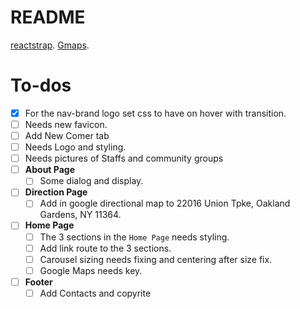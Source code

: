 # README
[reactstrap](https://reactstrap.github.io/).
[Gmaps](https://tomchentw.github.io/react-google-maps/).


# To-dos
- [x] For the nav-brand logo set css to have on hover with transition.
- [ ] Needs new favicon.
- [ ] Add New Comer tab
- [ ] Needs Logo and styling.
- [ ] Needs pictures of Staffs and community groups
- [ ] __About Page__
  - [ ] Some dialog and display.
- [ ] __Direction Page__
  - [ ] Add in google directional map to 22016 Union Tpke, Oakland Gardens, NY 11364.
- [ ] __Home Page__
  - [ ] The 3 sections in the `Home Page` needs styling.
  - [ ] Add link route to the 3 sections.
  - [ ] Carousel sizing needs fixing and centering after size fix.
  - [ ] Google Maps needs key.
- [ ] __Footer__
  - [ ] Add Contacts and copyrite
